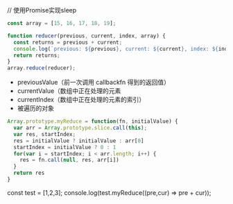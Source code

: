 // 使用Promise实现sleep
``` js
const array = [15, 16, 17, 18, 19];

function reducer(previous, current, index, array) {
  const returns = previous + current;
  console.log(`previous: ${previous}, current: ${current}, index: ${index}, returns: ${returns}`);
  return returns;
}
array.reduce(reducer);
```
- previousValue（前一次调用 callbackfn 得到的返回值）
- currentValue（数组中正在处理的元素
- currentIndex（数组中正在处理的元素的索引）
- 被遍历的对象

``` js
Array.prototype.myReduce = function(fn, initialValue) {
  var arr = Array.prototype.slice.call(this);
  var res, startIndex;
  res = initialValue ? initialValue : arr[0]
  startIndex = initialValue ? 0 : 1
  for(var i = startIndex; i < arr.length; i++) {
    res = fn.call(null, res, arr[i])
  }
  return res
}
```

const test = [1,2,3];
console.log(test.myReduce((pre,cur) => pre + cur));